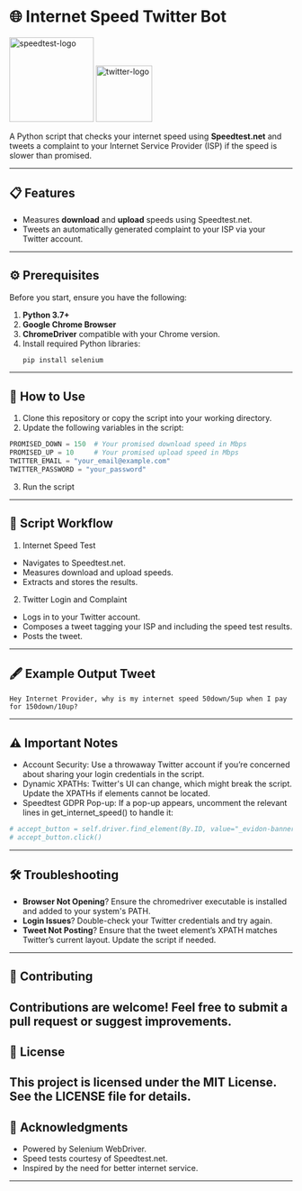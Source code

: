 # 🌐 Internet Speed Twitter Bot

<img src="https://upload.wikimedia.org/wikipedia/commons/f/fc/Speedtest_logo.png" alt="speedtest-logo" width="150"/>  
<img src="https://upload.wikimedia.org/wikipedia/en/6/60/Twitter_Logo_as_of_2021.svg" alt="twitter-logo" width="100"/>

A Python script that checks your internet speed using **Speedtest.net** and tweets a complaint to your Internet Service Provider (ISP) if the speed is slower than promised.

---

## 📋 Features

- Measures **download** and **upload** speeds using Speedtest.net.
- Tweets an automatically generated complaint to your ISP via your Twitter account.

---

## ⚙️ Prerequisites

Before you start, ensure you have the following:

1. **Python 3.7+**
2. **Google Chrome Browser**
3. **ChromeDriver** compatible with your Chrome version.
4. Install required Python libraries:
   ```bash
   pip install selenium
    ```
---
## 🚀 How to Use
1. Clone this repository or copy the script into your working directory.
2. Update the following variables in the script:
```python
PROMISED_DOWN = 150  # Your promised download speed in Mbps
PROMISED_UP = 10     # Your promised upload speed in Mbps
TWITTER_EMAIL = "your_email@example.com"
TWITTER_PASSWORD = "your_password"
```
3. Run the script
--- 
## 📂 Script Workflow
1. Internet Speed Test
  - Navigates to Speedtest.net.
  - Measures download and upload speeds.
  - Extracts and stores the results.
2. Twitter Login and Complaint
  - Logs in to your Twitter account.
  - Composes a tweet tagging your ISP and including the speed test results.
  - Posts the tweet.
--- 
## 🖋️ Example Output Tweet
```plaintext
Hey Internet Provider, why is my internet speed 50down/5up when I pay for 150down/10up?
```
---
## ⚠️ Important Notes
- Account Security: Use a throwaway Twitter account if you’re concerned about sharing your login credentials in the script.
- Dynamic XPATHs: Twitter's UI can change, which might break the script. Update the XPATHs if elements cannot be located.
- Speedtest GDPR Pop-up: If a pop-up appears, uncomment the relevant lines in get_internet_speed() to handle it:
```python
# accept_button = self.driver.find_element(By.ID, value="_evidon-banner-acceptbutton")
# accept_button.click()
```
---
## 🛠 Troubleshooting
- **Browser Not Opening**? Ensure the chromedriver executable is installed and added to your system's PATH.
- **Login Issues**? Double-check your Twitter credentials and try again.
- **Tweet Not Posting**? Ensure that the tweet element’s XPATH matches Twitter’s current layout. Update the script if needed.
--- 
## 🤝 Contributing
Contributions are welcome! Feel free to submit a pull request or suggest improvements.
---
## 📄 License
This project is licensed under the MIT License. See the LICENSE file for details.
---
## 🌟 Acknowledgments
- Powered by Selenium WebDriver.
- Speed tests courtesy of Speedtest.net.
- Inspired by the need for better internet service.
---
